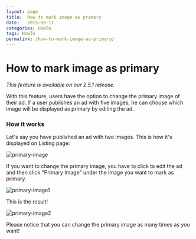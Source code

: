 ```yaml
---
layout: page
title:  How to mark image as primary
date:   2015-09-11
categories: HowTo
tags: HowTo
permalink: /how-to-mark-image-as-primary/
---
```

# How to mark image as primary

_This feature is available on our 2.5.1 release._

With this feature, users have the option to change the primary image of their ad. If a user publishes an ad with five images, he can choose which image will be displayed as primary by editing the ad.

### How it works

Let's say you have published an ad with two images. This is how it's displayed on Listing page:

![primary-image](http://docs.yclas.com/images/primary-image.png)

If you want to change the primary image, you have to click to edit the ad and then click "Primary Image" under the image you want to mark as primary.

![primary-image1](http://docs.yclas.com/images/primary-image1.png)

This is the result!

![primary-image2](http://docs.yclas.com/images/primary-image2.png)


Please notice that you can change the primary image as many times as you want!


